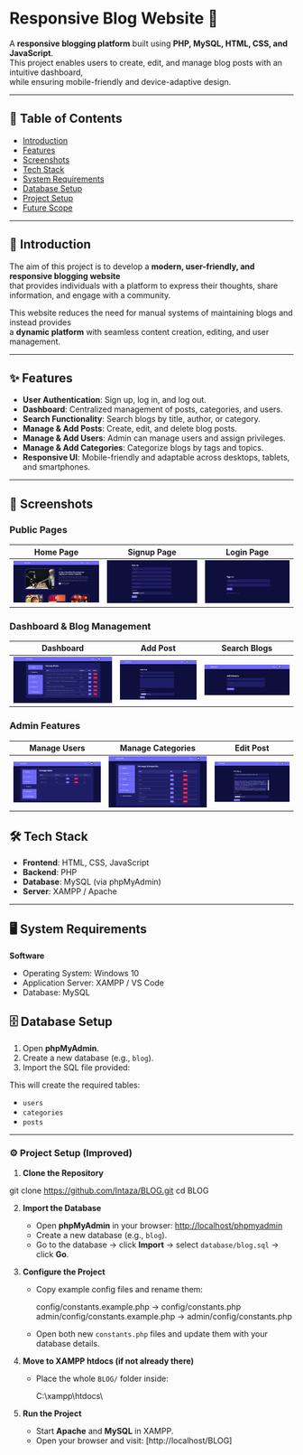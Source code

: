 # Responsive Blog Website 📰

A **responsive blogging platform** built using **PHP, MySQL, HTML, CSS, and JavaScript**.  
This project enables users to create, edit, and manage blog posts with an intuitive dashboard,  
while ensuring mobile-friendly and device-adaptive design.

---

## 📖 Table of Contents
- [Introduction](#introduction)
- [Features](#features)
- [Screenshots](#screenshots)
- [Tech Stack](#tech-stack)
- [System Requirements](#system-requirements)
- [Database Setup](#database-setup)
- [Project Setup](#project-setup)
- [Future Scope](#future-scope)

---

## 🔰 Introduction
The aim of this project is to develop a **modern, user-friendly, and responsive blogging website**  
that provides individuals with a platform to express their thoughts, share information, and engage with a community.  

This website reduces the need for manual systems of maintaining blogs and instead provides  
a **dynamic platform** with seamless content creation, editing, and user management.

---

## ✨ Features
- **User Authentication**: Sign up, log in, and log out.
- **Dashboard**: Centralized management of posts, categories, and users.
- **Search Functionality**: Search blogs by title, author, or category.
- **Manage & Add Posts**: Create, edit, and delete blog posts.
- **Manage & Add Users**: Admin can manage users and assign privileges.
- **Manage & Add Categories**: Categorize blogs by tags and topics.
- **Responsive UI**: Mobile-friendly and adaptable across desktops, tablets, and smartphones.

---
## 📸 Screenshots

### Public Pages
| Home Page | Signup Page | Login Page |
|-----------|-------------|------------|
| ![Home](screenshots/home.png) | ![Signup](screenshots/signup.png) | ![Login](screenshots/login.png) |

### Dashboard & Blog Management
| Dashboard | Add Post | Search Blogs |
|-----------|----------|--------------|
| ![Dashboard](screenshots/dashboard.png) | ![Add Post](screenshots/add-post.png) | ![Add Category](screenshots/add-category.png) | ![Search](screenshots/search.png) |

### Admin Features
| Manage Users | Manage Categories | Edit Post |
|--------------|-------------------|-----------|
| ![Manage Users](screenshots/manage-users.png) | ![Manage Categories](screenshots/manage-categories.png) | ![Edit Post](screenshots/edit-post.png) |



## 🛠 Tech Stack
- **Frontend**: HTML, CSS, JavaScript  
- **Backend**: PHP  
- **Database**: MySQL (via phpMyAdmin)  
- **Server**: XAMPP / Apache  

---

## 🖥 System Requirements

**Software**  
- Operating System: Windows 10  
- Application Server: XAMPP / VS Code  
- Database: MySQL  


## 🗄 Database Setup
1. Open **phpMyAdmin**.  
2. Create a new database (e.g., `blog`).  
3. Import the SQL file provided:  

This will create the required tables:  
- `users`  
- `categories`  
- `posts`  

---

### ⚙️ Project Setup (Improved)

1. **Clone the Repository**

git clone https://github.com/Intaza/BLOG.git
cd BLOG


2. **Import the Database**

   * Open **phpMyAdmin** in your browser: [http://localhost/phpmyadmin](http://localhost/phpmyadmin)
   * Create a new database (e.g., `blog`).
   * Go to the database → click **Import** → select `database/blog.sql` → click **Go**.

3. **Configure the Project**

   * Copy example config files and rename them:

     config/constants.example.php → config/constants.php
     admin/config/constants.example.php → admin/config/constants.php

   * Open both new `constants.php` files and update them with your database details.

4. **Move to XAMPP htdocs (if not already there)**

   * Place the whole `BLOG/` folder inside:

     C:\xampp\htdocs\

5. **Run the Project**

   * Start **Apache** and **MySQL** in XAMPP.
   * Open your browser and visit:
     [http://localhost/BLOG]

